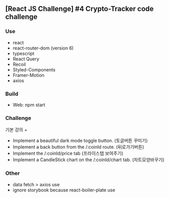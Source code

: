 ## [React JS Challenge] #4 Crypto-Tracker code challenge 

### Use

- react 
- react-router-dom (version 6)
- typescript 
- React Query 
- Recoil 
- Styled-Components 
- Framer-Motion 
- axios

### Build 
- Web: npm start

### Challenge
기본 강의 +
* Implement a beautiful dark mode toggle button. (토글버튼 꾸미기)
* Implement a back button from the /:coinId route. (뒤로가기버튼)
* Implement the /:coinId/price tab (프라이스탭 보여주기)
* Implement a CandleStick chart on the /:coinId/chart tab. (차트모양바꾸기)

### Other
* data fetch > axios use
* ignore storybook because react-boiler-plate use